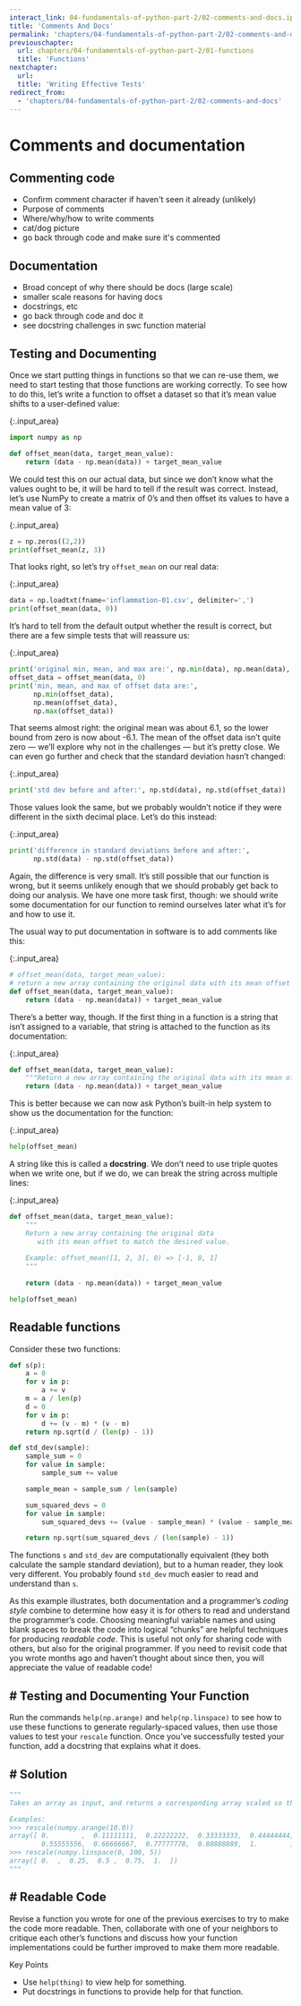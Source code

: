 ```yaml
---
interact_link: 04-fundamentals-of-python-part-2/02-comments-and-docs.ipynb
title: 'Comments And Docs'
permalink: 'chapters/04-fundamentals-of-python-part-2/02-comments-and-docs'
previouschapter:
  url: chapters/04-fundamentals-of-python-part-2/01-functions
  title: 'Functions'
nextchapter:
  url: 
  title: 'Writing Effective Tests'
redirect_from:
  - 'chapters/04-fundamentals-of-python-part-2/02-comments-and-docs'
---
```


# Comments and documentation

## Commenting code

- Confirm comment character if haven't seen it already (unlikely)
- Purpose of comments
- Where/why/how to write comments
- cat/dog picture
- go back through code and make sure it's commented

## Documentation

- Broad concept of why there should be docs (large scale)
- smaller scale reasons for having docs
- docstrings, etc
- go back through code and doc it
- see docstring challenges in swc function material

## Testing and Documenting

Once we start putting things in functions so that we can re-use them, we need to start testing that those functions are working correctly. To see how to do this, let’s write a function to offset a dataset so that it’s mean value shifts to a user-defined value:


{:.input_area}
```python
import numpy as np

def offset_mean(data, target_mean_value):
    return (data - np.mean(data)) + target_mean_value
```

We could test this on our actual data, but since we don’t know what the values ought to be, it will be hard to tell if the result was correct. Instead, let’s use NumPy to create a matrix of 0’s and then offset its values to have a mean value of 3:


{:.input_area}
```python
z = np.zeros((2,2))
print(offset_mean(z, 3))
```

That looks right, so let’s try `offset_mean` on our real data:


{:.input_area}
```python
data = np.loadtxt(fname='inflammation-01.csv', delimiter=',')
print(offset_mean(data, 0))
```

It’s hard to tell from the default output whether the result is correct, but there are a few simple tests that will reassure us:


{:.input_area}
```python
print('original min, mean, and max are:', np.min(data), np.mean(data), np.max(data))
offset_data = offset_mean(data, 0)
print('min, mean, and max of offset data are:', 
      np.min(offset_data), 
      np.mean(offset_data), 
      np.max(offset_data))
```

That seems almost right: the original mean was about 6.1, so the lower bound from zero is now about -6.1. The mean of the offset data isn’t quite zero — we’ll explore why not in the challenges — but it’s pretty close. We can even go further and check that the standard deviation hasn’t changed:


{:.input_area}
```python
print('std dev before and after:', np.std(data), np.std(offset_data))
```

Those values look the same, but we probably wouldn’t notice if they were different in the sixth decimal place. Let’s do this instead:


{:.input_area}
```python
print('difference in standard deviations before and after:', 
      np.std(data) - np.std(offset_data))
```

Again, the difference is very small. It’s still possible that our function is wrong, but it seems unlikely enough that we should probably get back to doing our analysis. We have one more task first, though: we should write some documentation for our function to remind ourselves later what it’s for and how to use it.

The usual way to put documentation in software is to add comments like this:


{:.input_area}
```python
# offset_mean(data, target_mean_value): 
# return a new array containing the original data with its mean offset to match the desired value.
def offset_mean(data, target_mean_value):
    return (data - np.mean(data)) + target_mean_value
```

There’s a better way, though. If the first thing in a function is a string that isn’t assigned to a variable, that string is attached to the function as its documentation:


{:.input_area}
```python
def offset_mean(data, target_mean_value):
    """Return a new array containing the original data with its mean offset to match the desired value."""
    return (data - np.mean(data)) + target_mean_value
```

This is better because we can now ask Python’s built-in help system to show us the documentation for the function:


{:.input_area}
```python
help(offset_mean)
```

A string like this is called a **docstring**. We don’t need to use triple quotes when we write one, but if we do, we can break the string across multiple lines:


{:.input_area}
```python
def offset_mean(data, target_mean_value):
    """
    Return a new array containing the original data
       with its mean offset to match the desired value.
    
    Example: offset_mean([1, 2, 3], 0) => [-1, 0, 1]
    """
    
    return (data - np.mean(data)) + target_mean_value

help(offset_mean)
```

## Readable functions

Consider these two functions:

```python
def s(p):
    a = 0
    for v in p:
        a += v
    m = a / len(p)
    d = 0
    for v in p:
        d += (v - m) * (v - m)
    return np.sqrt(d / (len(p) - 1))

def std_dev(sample):
    sample_sum = 0
    for value in sample:
        sample_sum += value

    sample_mean = sample_sum / len(sample)

    sum_squared_devs = 0
    for value in sample:
        sum_squared_devs += (value - sample_mean) * (value - sample_mean)

    return np.sqrt(sum_squared_devs / (len(sample) - 1))
```

The functions `s` and `std_dev` are computationally equivalent (they both calculate the sample standard deviation), but to a human reader, they look very different. You probably found `std_dev` much easier to read and understand than `s`.

As this example illustrates, both documentation and a programmer’s _coding style_ combine to determine how easy it is for others to read and understand the programmer’s code. Choosing meaningful variable names and using blank spaces to break the code into logical “chunks” are helpful techniques for producing _readable code_. This is useful not only for sharing code with others, but also for the original programmer. If you need to revisit code that you wrote months ago and haven’t thought about since then, you will appreciate the value of readable code!


<section class="challenge panel panel-success">
<div class="panel-heading">
<h2 class="fa fa-pencil"> # Testing and Documenting Your Function</h2>
</div>


<div class="panel-body">


Run the commands `help(np.arange)` and `help(np.linspace)` to see how to use these functions to generate regularly-spaced values, then use those values to test your `rescale` function. Once you’ve successfully tested your function, add a docstring that explains what it does.

</div>

</section>



<section class="solution panel panel-primary">
<div class="panel-heading">
<h2 class="fa fa-eye"> # Solution</h2>
</div>


<div class="panel-body">


```python
"""
Takes an array as input, and returns a corresponding array scaled so that 0 corresponds to the minimum and 1 to the maximum value of the input array.

Examples:
>>> rescale(numpy.arange(10.0))
array([ 0.        ,  0.11111111,  0.22222222,  0.33333333,  0.44444444,
        0.55555556,  0.66666667,  0.77777778,  0.88888889,  1.        ])
>>> rescale(numpy.linspace(0, 100, 5))
array([ 0.  ,  0.25,  0.5 ,  0.75,  1.  ])
"""
```

</div>

</section>



<section class="challenge panel panel-success">
<div class="panel-heading">
<h2 class="fa fa-pencil"> # Readable Code</h2>
</div>


<div class="panel-body">


Revise a function you wrote for one of the previous exercises to try to make the code more readable. Then, collaborate with one of your neighbors to critique each other’s functions and discuss how your function implementations could be further improved to make them more readable.

</div>

</section>


Key Points

- Use `help(thing)` to view help for something.
- Put docstrings in functions to provide help for that function.
